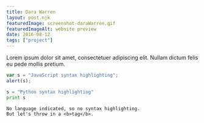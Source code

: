 ```yaml
---
title: Dara Warren
layout: post.njk
featuredImage: screenshot-daraWarren.gif
featuredImageAlt: website preview
date: 2016-08-12
tags: ["project"]
---
```


Lorem ipsum dolor sit amet, consectetuer adipiscing elit. Nullam dictum felis eu pede mollis pretium. 

<!-- excerpt -->

```js
var s = "JavaScript syntax highlighting";
alert(s);
```

```python
s = "Python syntax highlighting"
print s
```

```
No language indicated, so no syntax highlighting.
But let's throw in a <b>tag</b>.
```
